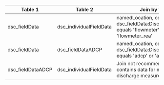 |Table 1|Table 2|Join by field(s)|
|------------------------|------------------------|-------------------------------|
dsc_fieldData|dsc_individualFieldData|namedLocation, collectDate when dsc_fieldData:DischargeBoutTypeID equals 'flowmeter' or 'flowmeter_rea'
dsc_fieldData|dsc_fieldDataADCP|namedLocation, collectDate when dsc_fieldData:DischargeBoutTypeID equals 'adcp' or 'adcp_rea'
dsc_fieldDataADCP|dsc_individualFieldData|Join not recommended: each table contains data for mutually exclusive discharge measurement methods